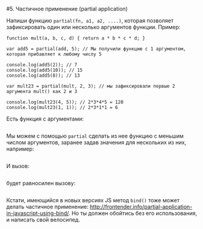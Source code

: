 #5. Частичное применение (partial application)

Напиши функцию `partial(fn, a1, a2, ....)`, которая позволяет зафиксировать один или несколько аргументов функции. Пример:

```function add(a, b) { return a + b; }
function mult(a, b, c, d) { return a * b * c * d; }

var add5 = partial(add, 5); // Мы получили функцию с 1 аргументом, которая прибавляет к любому числу 5

console.log(add5(2)); // 7
console.log(add5(10)); // 15
console.log(add5(8)); // 13

var mult23 = partial(mult, 2, 3); // мы зафиксировали первые 2 аргумента mult() как 2 и 3

console.log(mult23(4, 5)); // 2*3*4*5 = 120
console.log(mult23(1, 1)); // 2*3*1*1 = 6
```

Есть функция с аргументами:

```f1(a, d, c, d)
```

Мы можем с помощью `partial` сделать из нее функцию с меньшим числом аргументов, заранее задав значения для нескольких из них, например:

```var f2 = partial(f1, 1, 2); // фиксируем a = 1, b = 2
```
И вызов:

```f2(x, y)
```

будет равносилен вызову:

```f1(1, 2, x, y)
```

Кстати, имеющийся в новых версиях JS метод `bind()` тоже может делать частичное применение: <http://frontender.info/partial-application-in-javascript-using-bind/>. Но ты должен обойтись без его использования, и написать свой велосипед.